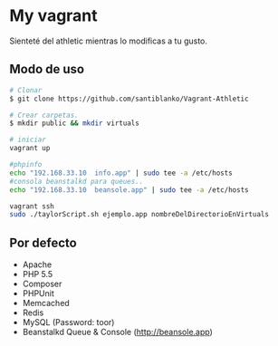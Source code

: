 # My vagrant

Sienteté del athletic mientras lo modificas a tu gusto.

## Modo de uso
```bash
# Clonar
$ git clone https://github.com/santiblanko/Vagrant-Athletic

# Crear carpetas.
$ mkdir public && mkdir virtuals

# iniciar
vagrant up

#phpinfo
echo "192.168.33.10  info.app" | sudo tee -a /etc/hosts
#consola beanstalkd para queues..
echo "192.168.33.10  beansole.app" | sudo tee -a /etc/hosts

vagrant ssh
sudo ./taylorScript.sh ejemplo.app nombreDelDirectorioEnVirtuals

```
## Por defecto

- Apache
- PHP 5.5
- Composer
- PHPUnit
- Memcached
- Redis
- MySQL (Password: toor)
- Beanstalkd Queue & Console (http://beansole.app)



